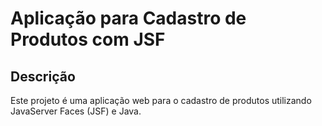 # Aplicação para Cadastro de Produtos com JSF

## Descrição
Este projeto é uma aplicação web para o cadastro de produtos utilizando JavaServer Faces (JSF) e Java.
